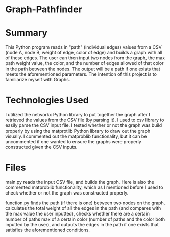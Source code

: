 # Graph-Pathfinder

# Summary #
This Python program reads in "path" (individual edges) values from a CSV (node A, node B, weight of edge, color of edge) and builds a graph with all of these edges. The user can then input two nodes from the graph, the max path weight value, the color, and the number of edges allowed of that color in the path between the nodes. The output will be a path if one exists that meets the aforementioned parameters. The intention of this project is to familiarize myself with Graphs.  

# Technologies Used #
I utilized the networkx Python library to put together the graph after I retrieved the values from the CSV file (by parsing it). I used to csv library to easily parse the CSV input file. I tested whether or not the graph was build properly by using the matprotlib Python library to draw out the graph visually. I commented out the matproblib functionality, but it can be uncommented if one wanted to ensure the graphs were properly constructed given the CSV inputs.

# Files #
main.py reads the input CSV file, and builds the graph. Here is also the commented matproblib functionality, which as I mentioned before I used to check whether or not the graph was constructed properly. 

function.py finds the path (if there is one) between two nodes on the graph, calculates the total weight of all the edges in the path (and compares with the max value the user inputted), checks whether there are a certain number of paths max of a certain color (number of paths and the color both inputted by the user), and outputs the edges in the path if one exists that satisfies the aforementioned conditions.
